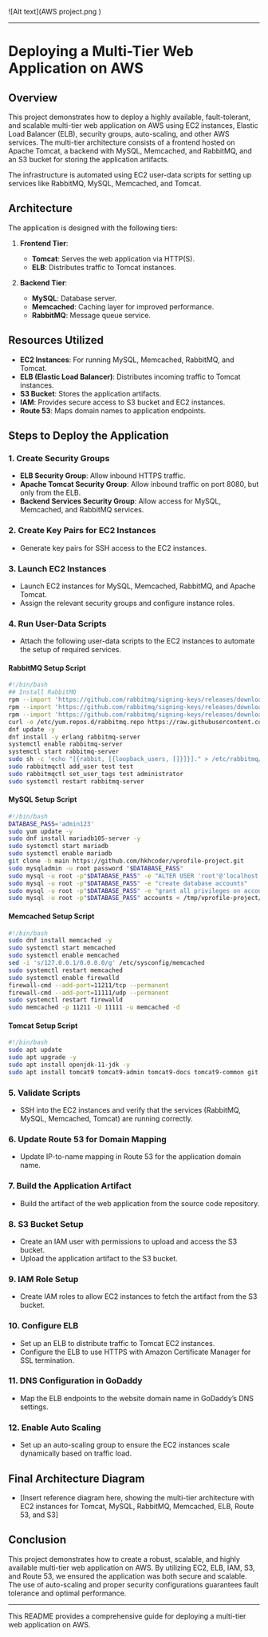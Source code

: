 ![Alt text](AWS project.png )


---

# Deploying a Multi-Tier Web Application on AWS

## Overview

This project demonstrates how to deploy a highly available, fault-tolerant, and scalable multi-tier web application on AWS using EC2 instances, Elastic Load Balancer (ELB), security groups, auto-scaling, and other AWS services. The multi-tier architecture consists of a frontend hosted on Apache Tomcat, a backend with MySQL, Memcached, and RabbitMQ, and an S3 bucket for storing the application artifacts.

The infrastructure is automated using EC2 user-data scripts for setting up services like RabbitMQ, MySQL, Memcached, and Tomcat.

## Architecture

The application is designed with the following tiers:

1. **Frontend Tier**:
   - **Tomcat**: Serves the web application via HTTP(S).
   - **ELB**: Distributes traffic to Tomcat instances.
   
2. **Backend Tier**:
   - **MySQL**: Database server.
   - **Memcached**: Caching layer for improved performance.
   - **RabbitMQ**: Message queue service.

## Resources Utilized

- **EC2 Instances**: For running MySQL, Memcached, RabbitMQ, and Tomcat.
- **ELB (Elastic Load Balancer)**: Distributes incoming traffic to Tomcat instances.
- **S3 Bucket**: Stores the application artifacts.
- **IAM**: Provides secure access to S3 bucket and EC2 instances.
- **Route 53**: Maps domain names to application endpoints.

## Steps to Deploy the Application

### 1. **Create Security Groups**
   - **ELB Security Group**: Allow inbound HTTPS traffic.
   - **Apache Tomcat Security Group**: Allow inbound traffic on port 8080, but only from the ELB.
   - **Backend Services Security Group**: Allow access for MySQL, Memcached, and RabbitMQ services.

### 2. **Create Key Pairs for EC2 Instances**
   - Generate key pairs for SSH access to the EC2 instances.

### 3. **Launch EC2 Instances**
   - Launch EC2 instances for MySQL, Memcached, RabbitMQ, and Apache Tomcat.
   - Assign the relevant security groups and configure instance roles.

### 4. **Run User-Data Scripts**
   - Attach the following user-data scripts to the EC2 instances to automate the setup of required services.

#### RabbitMQ Setup Script
```bash
#!/bin/bash
## Install RabbitMQ
rpm --import 'https://github.com/rabbitmq/signing-keys/releases/download/3.0/rabbitmq-release-signing-key.asc'
rpm --import 'https://github.com/rabbitmq/signing-keys/releases/download/3.0/cloudsmith.rabbitmq-erlang.E495BB49CC4BBE5B.key'
rpm --import 'https://github.com/rabbitmq/signing-keys/releases/download/3.0/cloudsmith.rabbitmq-server.9F4587F226208342.key'
curl -o /etc/yum.repos.d/rabbitmq.repo https://raw.githubusercontent.com/hkhcoder/vprofile-project/aws-LiftAndShift/al2023rmq.repo
dnf update -y
dnf install -y erlang rabbitmq-server
systemctl enable rabbitmq-server
systemctl start rabbitmq-server
sudo sh -c 'echo "[{rabbit, [{loopback_users, []}]}]." > /etc/rabbitmq/rabbitmq.config'
sudo rabbitmqctl add_user test test
sudo rabbitmqctl set_user_tags test administrator
sudo systemctl restart rabbitmq-server
```

#### MySQL Setup Script
```bash
#!/bin/bash
DATABASE_PASS='admin123'
sudo yum update -y
sudo dnf install mariadb105-server -y
sudo systemctl start mariadb
sudo systemctl enable mariadb
git clone -b main https://github.com/hkhcoder/vprofile-project.git
sudo mysqladmin -u root password "$DATABASE_PASS"
sudo mysql -u root -p"$DATABASE_PASS" -e "ALTER USER 'root'@'localhost' IDENTIFIED BY '$DATABASE_PASS'"
sudo mysql -u root -p"$DATABASE_PASS" -e "create database accounts"
sudo mysql -u root -p"$DATABASE_PASS" -e "grant all privileges on accounts.* TO 'admin'@'localhost' identified by 'admin123'"
sudo mysql -u root -p"$DATABASE_PASS" accounts < /tmp/vprofile-project/src/main/resources/db_backup.sql
```

#### Memcached Setup Script
```bash
#!/bin/bash
sudo dnf install memcached -y
sudo systemctl start memcached
sudo systemctl enable memcached
sed -i 's/127.0.0.1/0.0.0.0/g' /etc/sysconfig/memcached
sudo systemctl restart memcached
sudo systemctl enable firewalld
firewall-cmd --add-port=11211/tcp --permanent
firewall-cmd --add-port=11111/udp --permanent
sudo systemctl restart firewalld
sudo memcached -p 11211 -U 11111 -u memcached -d
```

#### Tomcat Setup Script
```bash
#!/bin/bash
sudo apt update
sudo apt upgrade -y
sudo apt install openjdk-11-jdk -y
sudo apt install tomcat9 tomcat9-admin tomcat9-docs tomcat9-common git -y
```

### 5. **Validate Scripts**
   - SSH into the EC2 instances and verify that the services (RabbitMQ, MySQL, Memcached, Tomcat) are running correctly.

### 6. **Update Route 53 for Domain Mapping**
   - Update IP-to-name mapping in Route 53 for the application domain name.

### 7. **Build the Application Artifact**
   - Build the artifact of the web application from the source code repository.

### 8. **S3 Bucket Setup**
   - Create an IAM user with permissions to upload and access the S3 bucket.
   - Upload the application artifact to the S3 bucket.

### 9. **IAM Role Setup**
   - Create IAM roles to allow EC2 instances to fetch the artifact from the S3 bucket.

### 10. **Configure ELB**
   - Set up an ELB to distribute traffic to Tomcat EC2 instances.
   - Configure the ELB to use HTTPS with Amazon Certificate Manager for SSL termination.

### 11. **DNS Configuration in GoDaddy**
   - Map the ELB endpoints to the website domain name in GoDaddy’s DNS settings.

### 12. **Enable Auto Scaling**
   - Set up an auto-scaling group to ensure the EC2 instances scale dynamically based on traffic load.

## Final Architecture Diagram

- [Insert reference diagram here, showing the multi-tier architecture with EC2 instances for Tomcat, MySQL, RabbitMQ, Memcached, ELB, Route 53, and S3]

## Conclusion

This project demonstrates how to create a robust, scalable, and highly available multi-tier web application on AWS. By utilizing EC2, ELB, IAM, S3, and Route 53, we ensured the application was both secure and scalable. The use of auto-scaling and proper security configurations guarantees fault tolerance and optimal performance.


---

This README provides a comprehensive guide for deploying a multi-tier web application on AWS.
